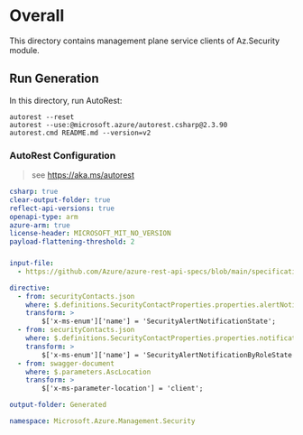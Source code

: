# Overall
This directory contains management plane service clients of Az.Security module.

## Run Generation
In this directory, run AutoRest:
```
autorest --reset
autorest --use:@microsoft.azure/autorest.csharp@2.3.90
autorest.cmd README.md --version=v2
```

### AutoRest Configuration
> see https://aka.ms/autorest
``` yaml
csharp: true
clear-output-folder: true
reflect-api-versions: true
openapi-type: arm
azure-arm: true
license-header: MICROSOFT_MIT_NO_VERSION
payload-flattening-threshold: 2
```



###
``` yaml
input-file:
  - https://github.com/Azure/azure-rest-api-specs/blob/main/specification/security/resource-manager/Microsoft.Security/stable/2022-01-01/alerts.json

directive:
  - from: securityContacts.json
    where: $.definitions.SecurityContactProperties.properties.alertNotifications.properties.state
    transform: >
        $['x-ms-enum']['name'] = 'SecurityAlertNotificationState';
  - from: securityContacts.json
    where: $.definitions.SecurityContactProperties.properties.notificationsByRole.properties.state
    transform: >
        $['x-ms-enum']['name'] = 'SecurityAlertNotificationByRoleState';
  - from: swagger-document
    where: $.parameters.AscLocation
    transform: >
        $['x-ms-parameter-location'] = 'client';

output-folder: Generated

namespace: Microsoft.Azure.Management.Security
```
